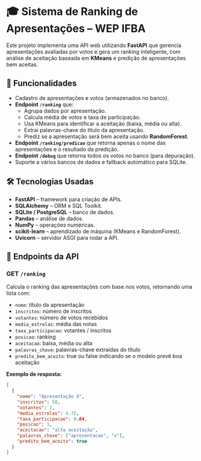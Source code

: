 # 🎓 Sistema de Ranking de Apresentações – WEP IFBA

Este projeto implementa uma API web utilizando **FastAPI** que gerencia apresentações avaliadas por votos e gera um ranking inteligente, com análise de aceitação baseada em **KMeans** e predição de apresentações bem aceitas.

## 🚀 Funcionalidades

- Cadastro de apresentações e votos (armazenados no banco).
- **Endpoint `/ranking`** que:
  - Agrupa dados por apresentação.
  - Calcula média de votos e taxa de participação.
  - Usa KMeans para identificar a aceitação (baixa, média ou alta).
  - Extrai palavras-chave do título da apresentação.
  - Prediz se a apresentação será bem aceita usando **RandomForest**.
- **Endpoint `/ranking/predicao`** que retorna apenas o nome das apresentações e o resultado da predição.
- **Endpoint `/debug`** que retorna todos os votos no banco (para depuração).
- Suporte a vários bancos de dados e fallback automático para SQLite.

## 🛠️ Tecnologias Usadas

- **FastAPI** – framework para criação de APIs.
- **SQLAlchemy** – ORM e SQL Toolkit.
- **SQLite / PostgreSQL** – banco de dados.
- **Pandas** – análise de dados.
- **NumPy** – operações numéricas.
- **scikit-learn** – aprendizado de máquina (KMeans e RandomForest).
- **Uvicorn** – servidor ASGI para rodar a API.

## 📄 Endpoints da API

### GET `/ranking`

Calcula o ranking das apresentações com base nos votos, retornando uma lista com:

- `nome`: título da apresentação  
- `inscritos`: número de inscritos  
- `votantes`: número de votos recebidos  
- `media_estrelas`: média das notas  
- `taxa_participacao`: votantes / inscritos  
- `posicao`: ranking  
- `aceitacao`: baixa, média ou alta  
- `palavras_chave`: palavras-chave extraídas do título  
- `predito_bem_aceito`: true ou false indicando se o modelo prevê boa aceitação  

**Exemplo de resposta:**

```json
[
  {
    "nome": "Apresentação X",
    "inscritos": 50,
    "votantes": 2,
    "media_estrelas": 4.75,
    "taxa_participacao": 0.04,
    "posicao": 1,
    "aceitacao": "alta aceitação",
    "palavras_chave": ["apresentacao", "x"],
    "predito_bem_aceito": true
  }
]




